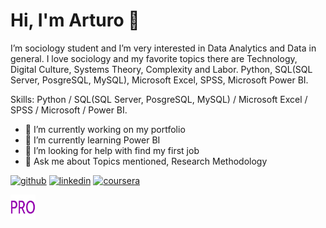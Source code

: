 # Hi, I'm Arturo 👋

I’m sociology student and I’m very interested in Data Analytics and Data in general. I love sociology and my favorite topics there are Technology, Digital Culture, Systems Theory, Complexity and Labor. Python, SQL(SQL Server, PosgreSQL, MySQL), Microsoft Excel, SPSS, Microsoft Power BI.

Skills: Python / SQL(SQL Server, PosgreSQL, MySQL) / Microsoft Excel / SPSS / Microsoft / Power BI.

- 🔭 I’m currently working on my portfolio 
- 🌱 I’m currently learning Power BI 
- 🤔 I’m looking for help with find my first job 
- 💬 Ask me about Topics mentioned, Research Methodology


[<img src='https://cdn.jsdelivr.net/npm/simple-icons@3.0.1/icons/github.svg' alt='github' height='40'>](https://github.com/arturondg)  [<img src='https://cdn.jsdelivr.net/npm/simple-icons@3.0.1/icons/linkedin.svg' alt='linkedin' height='40'>](https://www.linkedin.com/in/arturondg/)  [<img src='https://cdn.jsdelivr.net/npm/simple-icons@3.0.1/icons/coursera.svg' alt='coursera' height='40'>](https://www.coursera.org/user/787c3e53e5fbe76bfd618390630c0b60)  

<a href='https://github.com/pricing'><img src='https://raw.githubusercontent.com/acervenky/animated-github-badges/master/assets/pro.gif' width='40' height='40'></a> 
